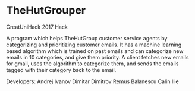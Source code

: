 # TheHutGrouper
GreatUniHack 2017 Hack

A program which helps TheHutGroup customer service agents by categorizing and prioritizing customer emails. It has a machine learning based algorithm which is trained on past emails and can categorize new emails in 10 categories, and give them priority. A client fetches new emails for gmail, uses the algorithm to categorize them, and sends the emails tagged with their category back to the email.

Developers:
Andrej Ivanov
Dimitar Dimitrov
Remus Balanescu
Calin Ilie
